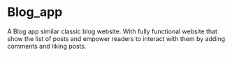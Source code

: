 # Blog_app
A Blog app similar classic blog website. With fully functional website that show the list of posts and empower readers to interact with them by adding comments and liking posts. 
